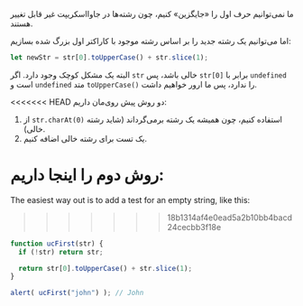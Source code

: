 ما نمی‌توانیم حرف اول را «جایگزین» کنیم، چون رشته‌ها در جاوااسکریپت غیر قابل تغییر هستند.

اما می‌توانیم یک رشته جدید را بر اساس رشته موجود با کاراکتر اول بزرگ شده بسازیم:

```js
let newStr = str[0].toUpperCase() + str.slice(1);
```

البته یک مشکل کوچک وجود دارد. اگر `str` خالی باشد، پس `str[0]` برابر با `undefined` است و `undefined` متد `toUpperCase()` را ندارد، پس ما ارور خواهیم داشت.

<<<<<<< HEAD
دو روش پیش روی‌مان داریم:

1. از `str.charAt(0)` استفاده کنیم، چون همیشه یک رشته برمی‌گرداند (شاید رشته خالی).
2. یک تست برای رشته خالی اضافه کنیم.

روش دوم را اینجا داریم:
=======
The easiest way out is to add a test for an empty string, like this:
>>>>>>> 18b1314af4e0ead5a2b10bb4bacd24cecbb3f18e

```js run demo
function ucFirst(str) {
  if (!str) return str;

  return str[0].toUpperCase() + str.slice(1);
}

alert( ucFirst("john") ); // John
```
